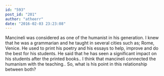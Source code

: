 ```yaml
---
id: "593"
post_id: "201"
author: "atheerr"
date: "2016-02-03 23:23:08"
---
```

Mancineli was considered as one of the humanist in his generation. I knew that he was a grammarian and he taught in several cities such as; Rome, Venice. He used to print his poetry and his essays to help, improve and do the best for his students. He said that he has seen a significant impact on his students after the printed books.. I think that mancineli connected the humanism with the teaching.. So, what is his point in this relationship between both?
